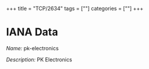 +++
title = "TCP/2634"
tags = [""]
categories = [""]
+++

# IANA Data

_Name:_ pk-electronics

_Description:_ PK Electronics

